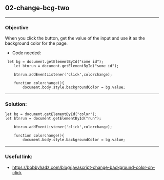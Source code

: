 ## 02-change-bcg-two

---
### Objective
When you click the button, get the value of the input and use it as the background color for the page.
* Code needed:
````
 let bg = document.getElementById("some id");
    let btnrun = document.getElementById("some id");

    btnrun.addEventListener('click',colorchange);

    function colorchange(){
        document.body.style.backgroundColor = bg.value;
````
---
### Solution:
````
let bg = document.getElementById("color");
let btnrun = document.getElementById("run");

    btnrun.addEventListener('click',colorchange);

    function colorchange(){
        document.body.style.backgroundColor = bg.value;
````
---
### Useful link:
* https://bobbyhadz.com/blog/javascript-change-background-color-on-click
